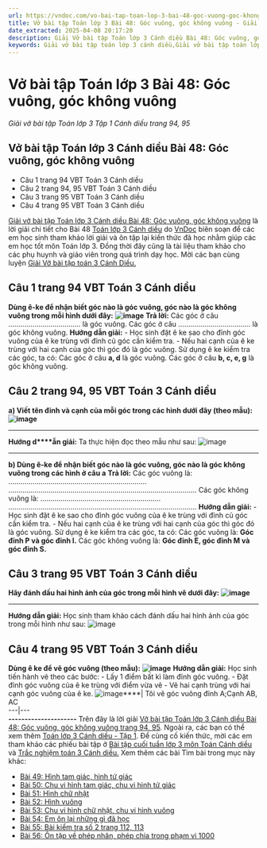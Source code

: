 ```yaml
---
url: https://vndoc.com/vo-bai-tap-toan-lop-3-bai-48-goc-vuong-goc-khong-vuong-310939
title: Vở bài tập Toán lớp 3 Bài 48: Góc vuông, góc không vuông - Giải vở bài tập Toán lớp 3 Tập 1 Cánh diều trang 94, 95 - VnDoc.com
date_extracted: 2025-04-08 20:17:20
description: Giải Vở bài tập Toán lớp 3 Cánh diều Bài 48: Góc vuông, góc không vuông, luyện giải bài tập Toán lớp 3 ngắn gọn, dễ hiểu. Mời các em cùng theo dõi.
keywords: Giải vở bài tập toán lớp 3 cánh diều,Giải vở bài tập toán lớp 3 cánh diều bài 48,Giải vở bài tập toán lớp 3 cánh diều bài 48 góc vuông góc không vuông,Giải vở bài tập toán lớp 3 cánh diều bài góc vuông góc không vuông trang 94,Giải vở bài tập toán lớp 3 CD bài góc vuông góc không vuông trang 94
---
```


# Vở bài tập Toán lớp 3 Bài 48: Góc vuông, góc không vuông
 _Giải vở bài tập Toán lớp 3 Tập 1 Cánh diều trang 94, 95_
## **Vở bài tập Toán lớp 3 Cánh diều Bài 48: Góc vuông, góc không vuông**
  * Câu 1 trang 94 VBT Toán 3 Cánh diều
  * Câu 2 trang 94, 95 VBT Toán 3 Cánh diều
  * Câu 3 trang 95 VBT Toán 3 Cánh diều
  * Câu 4 trang 95 VBT Toán 3 Cánh diều

[Giải vở bài tập Toán lớp 3 Cánh diều Bài 48: Góc vuông, góc không vuông](<https://vndoc.com/vo-bai-tap-toan-lop-3-bai-48-goc-vuong-goc-khong-vuong-310939>) là lời giải chi tiết cho Bài 48 [Toán lớp 3 Cánh diều](<https://vndoc.com/toan-lop-3-cd> "Toán lớp 3 Cánh diều") do [VnDoc](<https://vndoc.com/>) biên soạn để các em học sinh tham khảo lời giải và ôn tập lại kiến thức đã học nhằm giúp các em học tốt môn Toán lớp 3. Đồng thời đây cũng là tài liệu tham khảo cho các phụ huynh và giáo viên trong quá trình dạy học. Mời các bạn cùng luyện [Giải Vở bài tập toán 3 Cánh Diều.](<https://vndoc.com/vo-bai-tap-toan-lop-3-canh-dieu>)
## Câu 1 trang 94 VBT Toán 3 Cánh diều
**Dùng ê-ke để nhận biết góc nào là góc vuông, góc nào là góc không vuông trong mỗi hình dưới đây:**
**![image](https://i.vdoc.vn/data/image/2023/12/06/Picture1.png)**
**Trả lời:**
Các góc ở câu ……………………………… là góc vuông.
Các góc ở câu ……………………………… là góc không vuông.
**Hướng dẫn giải:**
\- Học sinh đặt ê ke sao cho đỉnh góc vuông của ê ke trùng với đỉnh củ góc cần kiểm tra.
\- Nếu hai cạnh của ê ke trùng với hai cạnh của góc thì góc đó là góc vuông.
Sử dụng ê ke kiểm tra các góc, ta có:
Các góc ở câu **a, d** là góc vuông.
Các góc ở câu **b, c, e, g** là góc không vuông.
## Câu 2 trang 94, 95 VBT Toán 3 Cánh diều
**a\) Viết tên đỉnh và cạnh của mỗi góc trong các hình dưới đây \(theo mẫu\):**
**![image](https://i.vdoc.vn/data/image/2023/12/06/Picture2.png)**
****
**Hướng d****ẫn giải:**
Ta thực hiện đọc theo mẫu như sau:
![image](https://i.vdoc.vn/data/image/2023/12/06/Picture3.png)
****
**b\) Dùng ê-ke để nhận biết góc nào là góc vuông, góc nào là góc không vuông trong các hình ở câu a**
**Trả lời:**
Các góc vuông là: ……………………………………………………………
….………………………………………………………………………………
Các góc không vuông là: ……………………………………………………
….………………………………………………………………………………
**Hướng dẫn giải:**
\- Học sinh đặt ê ke sao cho đỉnh góc vuông của ê ke trùng với đỉnh củ góc cần kiểm tra.
\- Nếu hai cạnh của ê ke trùng với hai cạnh của góc thì góc đó là góc vuông.
Sử dụng ê ke kiểm tra các góc, ta có:
Các góc vuông là: **Góc đỉnh P và góc đỉnh I.**
Các góc không vuông là: **Góc đỉnh E, góc đỉnh M và góc đỉnh S.**
## Câu 3 trang 95 VBT Toán 3 Cánh diều
**Hãy đánh dấu hai hình ảnh của góc trong mỗi hình vẽ dưới đây:**
**![image](https://i.vdoc.vn/data/image/2023/12/06/Picture4.png)**
****
**Hướng dẫn giải:**
Học sinh tham khảo cách đánh dấu hai hỉnh ảnh của góc trong mỗi hình như sau:
![image](https://i.vdoc.vn/data/image/2023/12/06/Picture5.png)
## Câu 4 trang 95 VBT Toán 3 Cánh diều
**Dùng ê ke để vẽ góc vuông \(theo mẫu\):**
**![image](https://i.vdoc.vn/data/image/2023/12/06/Picture6.png)**
**Hướng dẫn giải:**
Học sinh tiến hành vẽ theo các bước:
\- Lấy 1 điểm bất kì làm đỉnh góc vuông.
\- Đặt đỉnh góc vuông của ê ke trùng với điểm vừa vẽ
\- Vẽ hai cạnh trùng với hai cạnh góc vuông của ê ke.
![image](https://i.vdoc.vn/data/image/2023/12/06/Picture7.png)****|  Tôi vẽ góc vuông đỉnh A;Cạnh AB, AC  
---|---  
**\---------------------**
Trên đây là lời giải [Vở bài tập Toán lớp 3 Cánh diều Bài 48: Góc vuông, góc không vuông trang 94, 95](<https://vndoc.com/vo-bai-tap-toan-lop-3-bai-48-goc-vuong-goc-khong-vuong-310939>). Ngoài ra, các bạn có thể xem thêm [Toán lớp 3 Cánh diều - Tập 1](<https://vndoc.com/toan-lop-3-cd>). Để củng cố kiến thức, mời các em tham khảo các phiếu bài tập ở [Bài tập cuối tuần lớp 3 môn Toán Cánh diều](<https://vndoc.com/bai-tap-cuoi-tuan-lop3>) và [Trắc nghiệm toán 3 Cánh diều.](<https://vndoc.com/test-toan-lop3>)
Xem thêm các bài Tìm bài trong mục này khác:
  * [Bài 49: Hình tam giác, hình tứ giác](</vo-bai-tap-toan-lop-3-bai-49-hinh-tam-giac-hinh-tu-giac-310948>)
  * [Bài 50: Chu vi hình tam giác, chu vi hình tứ giác ](</vo-bai-tap-toan-lop-3-bai-50-chu-vi-hinh-tam-giac-chu-vi-hinh-tu-giac-310951>)
  * [Bài 51: Hình chữ nhật](</vo-bai-tap-toan-lop-3-bai-51-hinh-chu-nhat-311448>)
  * [Bài 52: Hình vuông](</vo-bai-tap-toan-lop-3-bai-52-hinh-vuong-311467>)
  * [Bài 53: Chu vi hình chữ nhật, chu vi hình vuông ](</vo-bai-tap-toan-lop-3-bai-53-chu-vi-hinh-chu-nhat-chu-vi-hinh-vuong-311468>)
  * [Bài 54: Em ôn lại những gì đã học](</vo-bai-tap-toan-lop-3-bai-54-em-on-lai-nhung-gi-da-hoc-311506>)
  * [Bài 55: Bài kiểm tra số 2 trang 112, 113](</vo-bai-tap-toan-lop-3-bai-55-bai-kiem-tra-so-2-trang-112-113-311625>)
  * [Bài 56: Ôn tập về phép nhân, phép chia trong phạm vi 1000](</vo-bai-tap-toan-lop-3-bai-56-on-tap-ve-phep-nhan-phep-chia-trong-pham-vi-1000-311707>)

